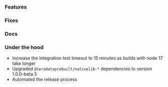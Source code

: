 ### Features

### Fixes

### Docs

### Under the hood
* Increase the integration test timeout to 15 minutes as builds with node 17 take longer
* Upgraded `@teradataprebuilt/nativelib-*` dependencies to version 1.0.0-beta.5
* Automated the release process
